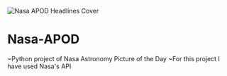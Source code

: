 ![Nasa APOD Headlines Cover](https://user-images.githubusercontent.com/94035393/204317815-472c9f37-4286-440a-965d-51c3652e4de7.jpg)
# Nasa-APOD
~Python project of Nasa Astronomy Picture of the Day ~For this project I have used Nasa's API
